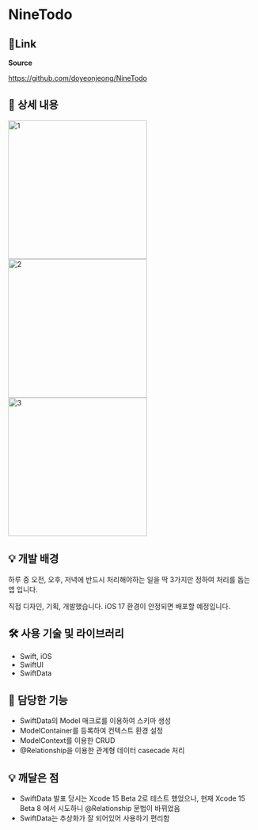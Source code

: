 # NineTodo

## 🔗Link

**Source**

https://github.com/doyeonjeong/NineTodo

## 📖 상세 내용

<img width="280" alt="1" src="https://github.com/doyeonjeong/NineTodo/assets/108422901/405befe5-afe6-42b1-aa89-0abd7b15e1ea">
<img width="280" alt="2" src="https://github.com/doyeonjeong/NineTodo/assets/108422901/7e5e6ce4-73cb-4e6e-9aa7-a06cd2a1864e">
<img width="280" alt="3" src="https://github.com/doyeonjeong/NineTodo/assets/108422901/670ae8f9-e7bb-4389-8cec-9666d2ccc22e">


## 💡 개발 배경
하루 중 오전, 오후, 저녁에 반드시 처리해야하는 일을 딱 3가지만 정하여 처리를 돕는 앱 입니다.

직접 디자인, 기획, 개발했습니다. iOS 17 환경이 안정되면 배포할 예정입니다.


## 🛠️ 사용 기술 및 라이브러리

- Swift, iOS
- SwiftUI
- SwiftData

## 📱 담당한 기능

- SwiftData의 Model 매크로를 이용하여 스키마 생성
- ModelContainer를 등록하여 컨텍스트 환경 설정
- ModelContext를 이용한 CRUD
- @Relationship을 이용한 관계형 데이터 casecade 처리

## 💡 깨달은 점

- SwiftData 발표 당시는 Xcode 15 Beta 2로 테스트 했었으나,
현재 Xcode 15 Beta 8 에서 시도하니 @Relationship 문법이 바뀌었음
- SwiftData는 추상화가 잘 되어있어 사용하기 편리함
